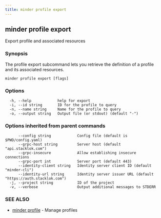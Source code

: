 ```yaml
---
title: minder profile export
---
```

## minder profile export

Export profile and associated resources

### Synopsis

The profile export subcommand lets you retrieve the definition of a profile and its associated resources.

```
minder profile export [flags]
```

### Options

```
  -h, --help            help for export
  -i, --id string       ID for the profile to query
  -n, --name string     Name for the profile to query
  -o, --output string   Output file (or stdout) (default "-")
```

### Options inherited from parent commands

```
      --config string            Config file (default is $PWD/config.yaml)
      --grpc-host string         Server host (default "api.stacklok.com")
      --grpc-insecure            Allow establishing insecure connections
      --grpc-port int            Server port (default 443)
      --identity-client string   Identity server client ID (default "minder-cli")
      --identity-url string      Identity server issuer URL (default "https://auth.stacklok.com")
  -j, --project string           ID of the project
  -v, --verbose                  Output additional messages to STDERR
```

### SEE ALSO

* [minder profile](minder_profile.md)	 - Manage profiles


